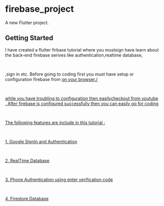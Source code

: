 # firebase_project

A new Flutter project.

## Getting Started
<p>I have created a flutter firbase tutorial where you mustsign  have learn about the back-end firebase serives like authentication,realtime database,</p>
<br>
<p>,sign in etc. Before going to coding first you must have setup or configuration firebase from <a href ="https://console.firebase.google.com" />on your browser./</p>
<br>
<p>while you have troubling to configuration then easilycheckout from youtube . After firebase is configured successfully then you can easily go for coding</p>
<br>
<p>The following features are include in this tutorial :</p>
  <br>
<p>1. Google SignIn and Authentication</p>
  <br>
<p>2. RealTime Database</p>
  <br>
<p>3. Phone Authentication using enter verification code</p>
  <br>
<p>4. Firestore Database</p>

